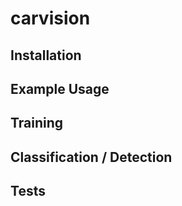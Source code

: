 # carvision

## Installation

## Example Usage

## Training

## Classification / Detection

## Tests